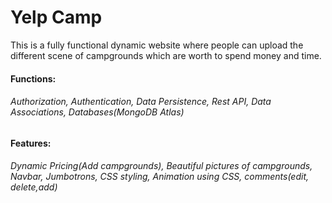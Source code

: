 # Yelp Camp
This is a fully functional dynamic website where people can upload the different scene of campgrounds which are worth to spend money and time.
####  Functions: 
###### Authorization, Authentication, Data Persistence, Rest API, Data Associations, Databases(MongoDB Atlas)
#### Features:
###### Dynamic Pricing(Add campgrounds), Beautiful pictures of campgrounds, Navbar, Jumbotrons, CSS styling, Animation using CSS, comments(edit, delete,add) 
